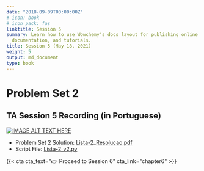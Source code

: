 ```yaml
---
date: "2018-09-09T00:00:00Z"
# icon: book
# icon_pack: fas
linktitle: Session 5
summary: Learn how to use Wowchemy's docs layout for publishing online courses, software
  documentation, and tutorials.
title: Session 5 (May 18, 2021)
weight: 5
output: md_document
type: book
---
```




# Problem Set 2

## TA Session 5 Recording (in Portuguese)

[![IMAGE ALT TEXT HERE](https://img.youtube.com/vi/0umglq9dU0k/maxresdefault.jpg)](https://www.youtube.com/watch?v=0umglq9dU0k)

- Problem Set 2 Solution: [Lista-2_Resolucao.pdf](../Lista-2_Resolucao.pdf)
- Script File: [Lista-2_v2.py](../Lista-2_v2.py)


{{< cta cta_text="👉 Proceed to Session 6" cta_link="chapter6" >}}
